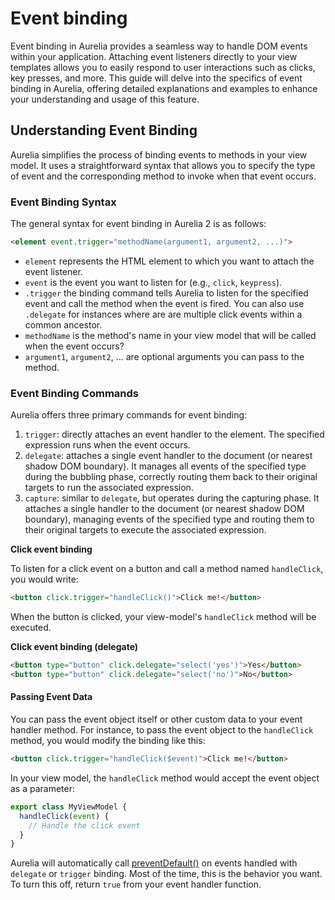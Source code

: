 # Event binding

Event binding in Aurelia provides a seamless way to handle DOM events within your application. Attaching event listeners directly to your view templates allows you to easily respond to user interactions such as clicks, key presses, and more. This guide will delve into the specifics of event binding in Aurelia, offering detailed explanations and examples to enhance your understanding and usage of this feature.

## Understanding Event Binding <a href="#understanding-event-binding" id="understanding-event-binding"></a>

Aurelia simplifies the process of binding events to methods in your view model. It uses a straightforward syntax that allows you to specify the type of event and the corresponding method to invoke when that event occurs.

### Event Binding Syntax <a href="#event-binding-syntax" id="event-binding-syntax"></a>

The general syntax for event binding in Aurelia 2 is as follows:

```html
<element event.trigger="methodName(argument1, argument2, ...)">
```

* `element` represents the HTML element to which you want to attach the event listener.
* `event` is the event you want to listen for (e.g., `click`, `keypress`).
* `.trigger` the binding command tells Aurelia to listen for the specified event and call the method when the event is fired. You can also use `.delegate` for instances where are are multiple click events within a common ancestor.
* `methodName` is the method's name in your view model that will be called when the event occurs?
* `argument1`, `argument2`, ... are optional arguments you can pass to the method.

### Event Binding Commands <a href="#event-binding-commands" id="event-binding-commands"></a>

Aurelia offers three primary commands for event binding:

1. `trigger`: directly attaches an event handler to the element. The specified expression runs when the event occurs.
2. `delegate`: attaches a single event handler to the document (or nearest shadow DOM boundary). It manages all events of the specified type during the bubbling phase, correctly routing them back to their original targets to run the associated expression.
3. `capture`: similar to `delegate`, but operates during the capturing phase. It attaches a single handler to the document (or nearest shadow DOM boundary), managing events of the specified type and routing them to their original targets to execute the associated expression.

**Click event binding**

To listen for a click event on a button and call a method named `handleClick`, you would write:

```html
<button click.trigger="handleClick()">Click me!</button>
```

When the button is clicked, your view-model's `handleClick` method will be executed.

**Click event binding (delegate)**

```html
<button type="button" click.delegate="select('yes')">Yes</button>
<button type="button" click.delegate="select('no')">No</button>
```

#### Passing Event Data <a href="#passing-event-data" id="passing-event-data"></a>

You can pass the event object itself or other custom data to your event handler method. For instance, to pass the event object to the `handleClick` method, you would modify the binding like this:

```html
<button click.trigger="handleClick($event)">Click me!</button>
```

In your view model, the `handleClick` method would accept the event object as a parameter:

```javascript
export class MyViewModel {
  handleClick(event) {
    // Handle the click event
  }
}
```

Aurelia will automatically call [preventDefault()](https://developer.mozilla.org/en-US/docs/Web/API/Event/preventDefault) on events handled with `delegate` or `trigger` binding. Most of the time, this is the behavior you want. To turn this off, return `true` from your event handler function.
